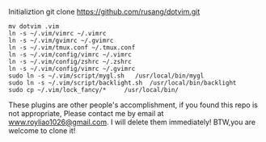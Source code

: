 Initializtion
    git clone https://github.com/rusang/dotvim.git

    mv dotvim .vim
    ln -s ~/.vim/vimrc ~/.vimrc
    ln -s ~/.vim/gvimrc ~/.gvimrc
    ln -s ~/.vim/tmux.conf ~/.tmux.conf
    ln -s ~/.vim/config/vimrc ~/.vimrc
    ln -s ~/.vim/config/zshrc ~/.zshrc
    ln -s ~/.vim/config/vimrc ~/.gvimrc
    sudo ln -s ~/.vim/script/mygl.sh   /usr/local/bin/mygl
    sudo ln -s ~/.vim/script/backlight.sh  /usr/local/bin/backlight
    sudo cp ~/.vim/lock_fancy/*     /usr/local/bin/


These plugins are other people's accomplishment, if you found this repo is not appropriate,
Please contact me by email at www.royliao1026@gmail.com. I will delete them immediately!
BTW,you are welcome to clone it!
